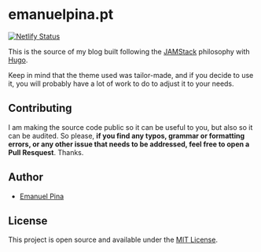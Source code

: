 # emanuelpina.pt  

[![Netlify Status](https://api.netlify.com/api/v1/badges/f542927f-f221-416b-837c-626e1b156eb5/deploy-status)](https://app.netlify.com/sites/emanuelpina/deploys)

This is the source of my blog built following the [JAMStack](https://jamstack.org/) philosophy with [Hugo](https://gohugo.io/).

Keep in mind that the theme used was tailor-made, and if you decide to use it, you will probably have a lot of work to do to adjust it to your needs.

## Contributing

I am making the source code public so it can be useful to you, but also so it can be audited. So please, **if you find any typos, grammar or formatting errors, or any other issue that needs to be addressed, feel free to open a Pull Resquest**. Thanks.

## Author

- [Emanuel Pina](https://emanuelpina.pt)

## License

This project is open source and available under the [MIT License](LICENSE).
